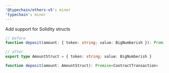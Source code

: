 ```yaml
---
'@typechain/ethers-v5': minor
'typechain': minor
---
```


Add support for Solidity structs

```ts
// before
function deposit(amount: { token: string; value: BigNumberish }): Promise<ContractTransaction>

// after
export type AmountStruct = { token: string; value: BigNumberish }

function deposit(amount: AmountStruct): Promise<ContractTransaction>
```

